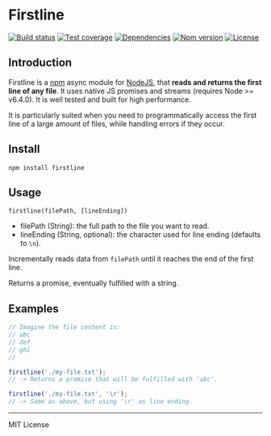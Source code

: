 # Firstline

[![Build status](https://img.shields.io/travis/pensierinmusica/firstline.svg)](https://travis-ci.org/pensierinmusica/firstline)
[![Test coverage](https://img.shields.io/coveralls/pensierinmusica/firstline.svg)](https://coveralls.io/r/pensierinmusica/firstline)
[![Dependencies](https://img.shields.io/david/pensierinmusica/firstline.svg)](https://www.npmjs.com/package/firstline)
[![Npm version](https://img.shields.io/npm/v/firstline.svg)](https://www.npmjs.com/package/firstline)
[![License](https://img.shields.io/github/license/pensierinmusica/firstline.svg)](https://www.npmjs.com/package/firstline)

## Introduction

Firstline is a [npm](http://npmjs.org) async module for [NodeJS](http://nodejs.org/), that **reads and returns the first line of any file**. It uses native JS promises and streams (requires Node >= v6.4.0). It is well tested and built for high performance.

It is particularly suited when you need to programmatically access the first line of a large amount of files, while handling errors if they occur.

## Install

`npm install firstline`

## Usage

`firstline(filePath, [lineEnding])`

- filePath (String): the full path to the file you want to read.
- lineEnding (String, optional): the character used for line ending (defaults to `\n`).

Incrementally reads data from `filePath` until it reaches the end of the first line.

Returns a promise, eventually fulfilled with a string.

## Examples

```js
// Imagine the file content is:
// abc
// def
// ghi
//

firstline('./my-file.txt');
// -> Returns a promise that will be fulfilled with 'abc'.

firstline('./my-file.txt', '\r');
// -> Same as above, but using '\r' as line ending.
```

***

MIT License